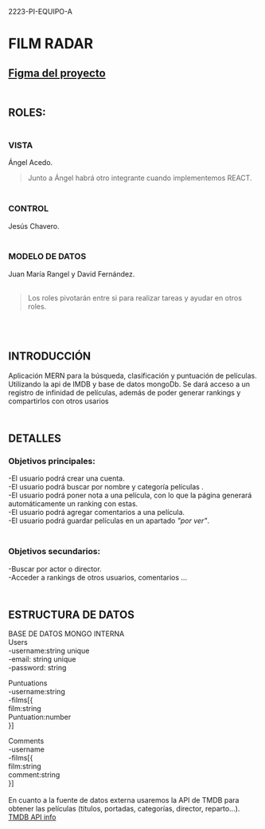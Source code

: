 2223-PI-EQUIPO-A 

# FILM RADAR
## [Figma del proyecto](https://www.figma.com/proto/z9CoecW5NXQSLS44S0t7dD/Pagina-Pelis?node-id=11-3&scaling=scale-down&page-id=0%3A1)

## <br />ROLES:

### <br />VISTA

Ángel Acedo.
>Junto a Ángel habrá otro integrante cuando implementemos REACT.

### <br />CONTROL

Jesús Chavero.

### <br />MODELO DE DATOS

Juan María Rangel y David Fernández. <br />
<br />

>Los roles pivotarán entre si para realizar tareas y ayudar en otros roles.

## <br /><br />INTRODUCCIÓN

Aplicación MERN para la búsqueda, clasificación y puntuación de películas. Utilizando la api de IMDB y base de datos mongoDb. Se dará acceso a un registro de infinidad de películas, además de poder generar rankings y compartirlos con otros usarios

## <br />DETALLES

### **Objetivos principales:**
-El usuario podrá crear una cuenta. <br />
-El usuario podrá buscar por nombre y  categoría películas .<br />
-El usuario podrá poner nota a una película, con lo que la página generará automáticamente un ranking con estas. <br />
-El usuario podrá agregar comentarios a una película. <br />
-El usuario podrá guardar películas en un apartado *"por ver"*. <br />


### <br />**Objetivos secundarios:**
-Buscar por actor o director. <br />
-Acceder a rankings de otros usuarios, comentarios ...

## <br />ESTRUCTURA DE DATOS

BASE DE DATOS MONGO INTERNA<br />
Users<br />
-username:string unique <br />
-email: string unique <br />
-password: string <br />

Puntuations <br />
-username:string<br />
-films[{ <br />
    film:string <br />
    Puntuation:number <br />
}]<br />

Comments <br />
-username <br />
-films[{ <br />
    film:string <br />
    comment:string <br />
}] <br />
<br />
En cuanto a la fuente de datos externa usaremos la API de TMDB para obtener las películas (títulos, portadas, categorías, director, reparto...).
[TMDB API info](https://developer.themoviedb.org/reference/intro/getting-started)









